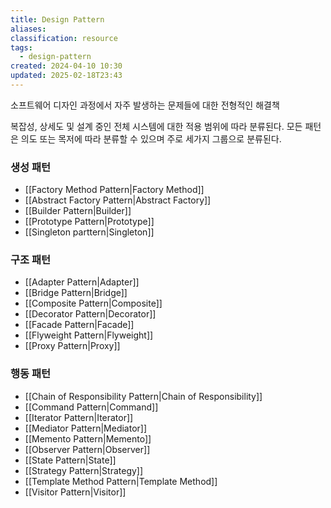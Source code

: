 ```yaml
---
title: Design Pattern
aliases: 
classification: resource
tags:
  - design-pattern
created: 2024-04-10 10:30
updated: 2025-02-18T23:43
---
```

소프트웨어 디자인 과정에서 자주 발생하는 문제들에 대한 전형적인 해결책

복잡성, 상세도 및 설계 중인 전체 시스템에 대한 적용 범위에 따라 분류된다.
모든 패턴은 의도 또는 목저에 따라 분류할 수 있으며 주로 세가지 그룹으로 분류된다.

### 생성 패턴

- [[Factory Method Pattern|Factory Method]]
- [[Abstract Factory Pattern|Abstract Factory]]
- [[Builder Pattern|Builder]]
- [[Prototype Pattern|Prototype]]
- [[Singleton parttern|Singleton]]

### 구조 패턴

- [[Adapter Pattern|Adapter]]
- [[Bridge Pattern|Bridge]]
- [[Composite Pattern|Composite]]
- [[Decorator Pattern|Decorator]]
- [[Facade Pattern|Facade]]
- [[Flyweight Pattern|Flyweight]]
- [[Proxy Pattern|Proxy]]

### 행동 패턴

- [[Chain of Responsibility Pattern|Chain of Responsibility]]
- [[Command Pattern|Command]]
- [[Iterator Pattern|Iterator]]
- [[Mediator Pattern|Mediator]]
- [[Memento Pattern|Memento]]
- [[Observer Pattern|Observer]]
- [[State Pattern|State]]
- [[Strategy Pattern|Strategy]]
- [[Template Method Pattern|Template Method]]
- [[Visitor Pattern|Visitor]]

